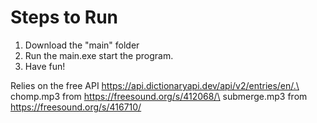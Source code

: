 Steps to Run
===
1. Download the "main" folder
2. Run the main.exe start the program. 
3. Have fun!

Relies on the free API https://api.dictionaryapi.dev/api/v2/entries/en/.\
chomp.mp3 from https://freesound.org/s/412068/\
submerge.mp3 from https://freesound.org/s/416710/